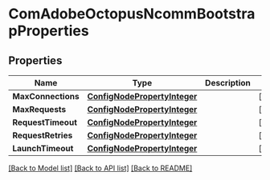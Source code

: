 # ComAdobeOctopusNcommBootstrapProperties

## Properties
Name | Type | Description | Notes
------------ | ------------- | ------------- | -------------
**MaxConnections** | [**ConfigNodePropertyInteger**](configNodePropertyInteger.md) |  | [optional] 
**MaxRequests** | [**ConfigNodePropertyInteger**](configNodePropertyInteger.md) |  | [optional] 
**RequestTimeout** | [**ConfigNodePropertyInteger**](configNodePropertyInteger.md) |  | [optional] 
**RequestRetries** | [**ConfigNodePropertyInteger**](configNodePropertyInteger.md) |  | [optional] 
**LaunchTimeout** | [**ConfigNodePropertyInteger**](configNodePropertyInteger.md) |  | [optional] 

[[Back to Model list]](../README.md#documentation-for-models) [[Back to API list]](../README.md#documentation-for-api-endpoints) [[Back to README]](../README.md)


